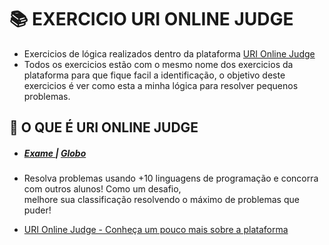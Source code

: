 <h1>📚 EXERCICIO URI ONLINE JUDGE</h1>

<ul>
  <li>Exercicios de lógica realizados dentro da plataforma <a href="https://www.urionlinejudge.com.br/judge/pt">URI Online Judge</a> </li>
  <li>Todos os exercicios estão com o mesmo nome dos exercicios da plataforma para que fique facil a identificação, o objetivo deste exercicios é ver como esta a minha lógica  para resolver pequenos problemas.</li>
</ul>

<h2> 📌 O QUE É URI ONLINE JUDGE </h2>

<ul>
  <li> <h5>
    <a href="https://www.urionlinejudge.com.br/info-exame/"> Exame </a> | <a href="http://g1.globo.com/rs/rio-grande-do-sul/noticia/2013/07/portal-do-rs-ajuda-alunos-    resolver-problemas-de-programacao-de-casa.html"> Globo </a> </h5> </li> 
  <li> Resolva problemas usando +10 linguagens de programação e concorra com outros alunos! Como um desafio, <br> melhore sua classificação resolvendo o máximo de problemas que puder!  </li>
  <li><p> <a href="https://www.urionlinejudge.com.br/judge/pt"> URI Online Judge - Conheça um pouco mais sobre a plataforma</a> </p></li>
</ul>


